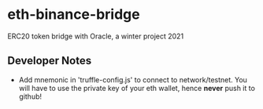 # eth-binance-bridge
ERC20 token bridge with Oracle, a winter project 2021

## Developer Notes
- Add mnemonic in 'truffle-config.js' to connect to network/testnet. You will have to use the private key of your eth wallet, hence **never** push it to github!
